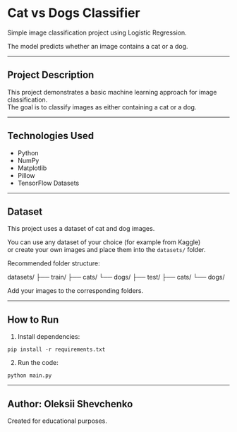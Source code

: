 # Cat vs Dogs Classifier

Simple image classification project using Logistic Regression.

The model predicts whether an image contains a cat or a dog.

---

## Project Description

This project demonstrates a basic machine learning approach for image classification.  
The goal is to classify images as either containing a cat or a dog.

---

## Technologies Used

- Python
- NumPy
- Matplotlib
- Pillow
- TensorFlow Datasets

---

## Dataset

This project uses a dataset of cat and dog images.

You can use any dataset of your choice (for example from Kaggle)  
or create your own images and place them into the `datasets/` folder.

Recommended folder structure:

datasets/ 
├── train/ 
  ├── cats/ 
  └── dogs/ 
├── test/ 
  ├── cats/ 
  └── dogs/

Add your images to the corresponding folders.

---

## How to Run

1. Install dependencies:

```pip install -r requirements.txt```

2. Run the code:

```python main.py```

---

## Author: Oleksii Shevchenko

Created for educational purposes.
